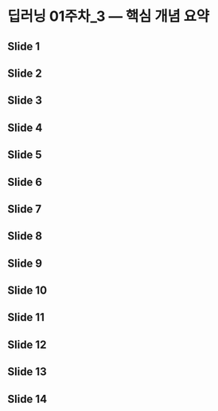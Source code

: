 # 딥러닝 01주차_3 — 핵심 개념 요약


## Slide 1


## Slide 2


## Slide 3


## Slide 4


## Slide 5


## Slide 6


## Slide 7


## Slide 8


## Slide 9


## Slide 10


## Slide 11


## Slide 12


## Slide 13


## Slide 14